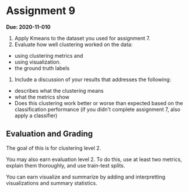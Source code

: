 # Assignment 9

__Due: 2020-11-010__



1. Apply Kmeans to the dataset you used for assignment 7.
1.  Evaluate how well clustering worked on the data:

  - using clustering metrics and
  - using visualization.
  - the ground truth labels

1. Include a discussion of your results that addresses the following:

  - describes what the clustering means
  - what the metrics show
  - Does this clustering work better or worse than expected based on the classification performance (if you didn't complete assignment 7, also apply a classifier)



## Evaluation and Grading

The goal of this is for clustering level 2.  

You may also earn evaluation level 2. To do this, use at least two metrics, explain them thoroughly, and use train-test splits.  

You can earn visualize and summarize by adding and interpretting visualizations and summary statistics.
